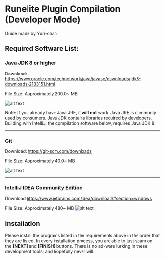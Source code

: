 # Runelite Plugin Compilation (Developer Mode)
Guide made by Yuri-chan

## Required Software List:
### Java JDK 8 or higher
Download: https://www.oracle.com/technetwork/java/javase/downloads/jdk8-downloads-2133151.html

File Size: Approximately 200.0~ MB

![alt text](https://www.kthisiscvpv.com/X9wLm1555022461ec3PU.png "Java 8 Download")

Note: If you already have Java JRE, it **will not** work. Java JRE is commonly used by consumers. Java JDK contains libraries required by developers. Building with IntelliJ, the compilation software below, requires Java JDK 8.

---

### Git
Download: https://git-scm.com/downloads

File Size: Approximately 40.0~ MB

![alt text](https://www.kthisiscvpv.com/Eivby1555022607jq7bM.png "Git Download")

---

### IntelliJ IDEA Community Edition
Download https://www.jetbrains.com/idea/download/#section=windows

File Size: Approximately 480~ MB
![alt text](https://www.kthisiscvpv.com/lVMg015550228076zQbW.png "IntelliJ Download")

## Installation

Please install the programs listed in the requirements above in the order that they are listed. In every installation process, you are able to just spam on the **[NEXT]** and **[FINISH]** buttons. There is no ad-ware lurking in these development tools; and hopefully never will.

